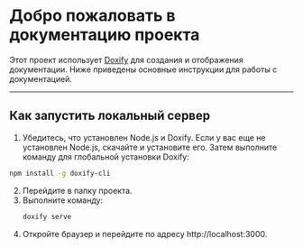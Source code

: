 # Добро пожаловать в документацию проекта

Этот проект использует [Doxify](https://docsify.js.org/) для создания и отображения документации. 
Ниже приведены основные инструкции для работы с документацией.

---

## Как запустить локальный сервер

1. Убедитесь, что установлен Node.js и Doxify. Если у вас еще не установлен Node.js, скачайте и установите его.
Затем выполните команду для глобальной установки Doxify:
```bash
npm install -g doxify-cli
```
2. Перейдите в папку проекта.
3. Выполните команду:
   ```bash
   doxify serve
   ```
4. Откройте браузер и перейдите по адресу http://localhost:3000.



